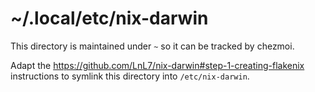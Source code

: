 # ~/.local/etc/nix-darwin

This directory is maintained under `~` so it can be tracked by chezmoi.

Adapt the https://github.com/LnL7/nix-darwin#step-1-creating-flakenix
instructions to symlink this directory into `/etc/nix-darwin`.
